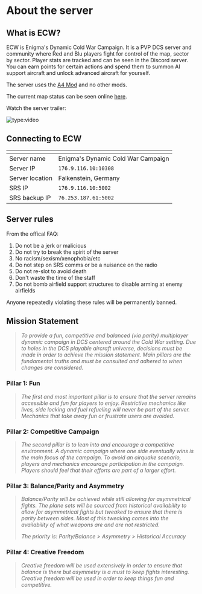 # About the server

## What is ECW?

ECW is Enigma's Dynamic Cold War Campaign. It is a PVP DCS server and community where Red and Blu players fight for control of the map, sector by sector. Player stats are tracked and can be seen in the Discord server. You can earn points for certain actions and spend them to summon AI support aircraft and unlock advanced aircraft for yourself.

The server uses the [A4 Mod](https://github.com/heclak/community-a4e-c) and no other mods.

The current map status can be seen online [here](https://hex.moelan.net/).

Watch the server trailer:

![type:video](https://www.youtube.com/embed/G7fTpSRoY7E)

## Connecting to ECW

| <!-- --> | <!-- --> |
-----------|-----------
Server name | Enigma's Dynamic Cold War Campaign
Server IP   | `176.9.116.10:10308`
Server location | Falkenstein, Germany
SRS IP      | `176.9.116.10:5002`
SRS backup IP | `76.253.187.61:5002`

## Server rules

From the offical FAQ:

1. Do not be a jerk or malicious
2. Do not try to break the spirit of the server
3. No racism/sexism/xenophobia/etc
4. Do not step on SRS comms or be a nuisance on the radio
5. Do not re-slot to avoid death
6. Don't waste the time of the staff
7. Do not bomb airfield support structures to disable arming at enemy airfields

Anyone repeatedly violating these rules will be permanently banned.

## Mission Statement

> _To provide a fun, competitive and balanced (via parity) multiplayer dynamic campaign in DCS centered around the Cold War setting. Due to holes in the DCS playable aircraft universe, decisions must be made in order to achieve the mission statement. Main pillars are the fundamental truths and must be consulted and adhered to when changes are considered._

### Pillar 1: Fun

> _The first and most important pillar is to ensure that the server remains accessible and fun for players to enjoy. Restrictive mechanics like lives, side locking and fuel refueling will never be part of the server. Mechanics that take away fun or frustrate users are avoided._

### Pillar 2: Competitive Campaign

> _The second pillar is to lean into and encourage a competitive environment. A dynamic campaign where one side eventually wins is the main focus of the campaign. To avoid an airquake scenario, players and mechanics encourage participation in the campaign. Players should feel that their efforts are part of a larger effort._

### Pillar 3: Balance/Parity and Asymmetry

> _Balance/Parity will be achieved while still allowing for asymmetrical fights. The plane sets will be sourced from historical availability to allow for asymmetrical fights but tweaked to ensure that there is parity between sides. Most of this tweaking comes into the availability of what weapons are and are not restricted._
>
> _The priority is: Parity/Balance > Asymmetry > Historical Accuracy_

### Pillar 4: Creative Freedom

> _Creative freedom will be used extensively in order to ensure that balance is there but asymmetry is a must to keep fights interesting. Creative freedom will be used in order to keep things fun and competitive._

